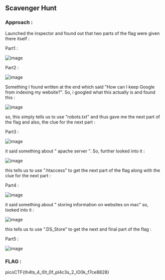 ## Scavenger Hunt

### Approach :

Launched the inspector and found out that two parts of the flag were given there itself :

Part1 :

![image](https://github.com/parthhhhh21/picoCTF-writeups/assets/148140667/4318b511-ad8c-42ed-a5ed-3b01af44094f)


Part2 :

![image](https://github.com/parthhhhh21/picoCTF-writeups/assets/148140667/16d57311-90a4-4434-bcf4-6b514742a69f)

Something I found written at the end which said "How can I keep Google from indexing my website?". So, i googled what this actually is and found this : 

![image](https://github.com/parthhhhh21/picoCTF-writeups/assets/148140667/d7fbbdb6-3868-4c9e-a219-eb65e92f039c)

so, this simply tells us to use "robots.txt" and thus gave me the next part of the flag and also, the clue for the next part :

Part3 :

![image](https://github.com/parthhhhh21/picoCTF-writeups/assets/148140667/4a94687c-1fdd-48e4-a042-d1653aebfed8)

it said something about " apache server ". So, further looked into it :

![image](https://github.com/parthhhhh21/picoCTF-writeups/assets/148140667/fc2f6e95-faf8-49ae-8a89-341759132742)

this tells us to use ".htaccess" to get the next part of the flag along with the clue for the next part : 

Part4 :

![image](https://github.com/parthhhhh21/picoCTF-writeups/assets/148140667/7347780c-3220-47cf-b647-b2505f1b6e24)

it said something about " storing information on websites on mac" so, looked into it :

![image](https://github.com/parthhhhh21/picoCTF-writeups/assets/148140667/d72a2d04-0137-44ba-ae5d-663be18fdcb8)

this tells us to use ".DS_Store" to get the next and final part of the flag :

Part5 :

![image](https://github.com/parthhhhh21/picoCTF-writeups/assets/148140667/20648404-39a6-49d7-875c-9b64ac48e15d)


### FLAG :

picoCTF{th4ts_4_l0t_0f_pl4c3s_2_lO0k_f7ce8828}







